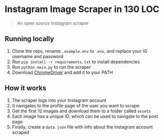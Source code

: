 # Instagram Image Scraper in 130 LOC

> An open source Instagram scraper

## Running locally

1. Clone the repo, rename `.example.env` to `.env`, and replace your IG username and password
2. Run `pip install -r requirements.txt` to install dependencies
3. Run `python main.py` to run the scraper
4. Download [ChromeDriver](https://googlechromelabs.github.io/chrome-for-testing/#stable) and add it to your PATH

## How it works

1. The scraper logs into your Instagram account
2. It navigates to the profile page of the user you want to scrape
3. Get the first 12 images and download them to a folder called `assets`
4. Each image has a unique ID, which can be used to navigate to the post page
4. Finally, create a `data.json` file with info about the instagram account scraped
